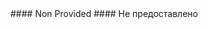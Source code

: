 <messages>
    <en>
        #### Non Provided
    </en>
    <ru>
        #### Не предоставлено
    </ru>
</messages>
